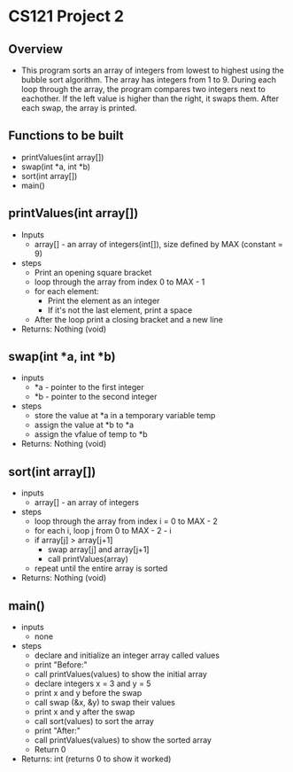 # CS121 Project 2

## Overview
* This program sorts an array of integers from lowest to highest using the bubble sort algorithm. The array has integers from 1 to 9. During each loop through the array, the program compares two integers next to eachother. If the left value is higher than the right, it swaps them. After each swap, the array is printed.

## Functions to be built
* printValues(int array[])
* swap(int *a, int *b)
* sort(int array[])
* main()

## printValues(int array[])
* Inputs
    * array[] - an array of integers(int[]), size defined by MAX (constant = 9)
* steps
    * Print an opening square bracket 
    * loop through the array from index 0 to MAX - 1
    * for each element:
        * Print the element as an integer
        * If it's not the last element, print a space
    * After the loop print a closing bracket and a new line
* Returns: Nothing (void)

## swap(int *a, int *b)
* inputs
    * *a - pointer to the first integer
    * *b - pointer to the second integer
* steps
    * store the value at *a in a temporary variable temp
    * assign the value at *b to *a
    * assign the vfalue of temp to *b
* Returns: Nothing (void)

## sort(int array[])
* inputs
    * array[] - an array of integers
* steps
    * loop through the array from index i = 0 to MAX - 2
    * for each i, loop j from 0 to MAX - 2 - i
    * if array[j] > array[j+1]
        * swap array[j] and array[j+1]
        * call printValues(array) 
    * repeat until the entire array is sorted
* Returns: Nothing (void)

## main()
* inputs
    * none
* steps
    * declare and initialize an integer array called values
    * print "Before:"
    * call printValues(values) to show the initial array
    * declare integers x = 3 and y = 5
    * print x and y before the swap
    * call swap (&x, &y) to swap their values
    * print x and y after the swap
    * call sort(values) to sort the array
    * print "After:"
    * call printValues(values) to show the sorted array
    * Return 0
* Returns: int (returns 0 to show it worked)
